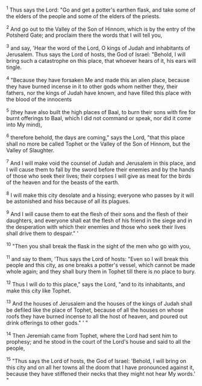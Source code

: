 <sup>1</sup> 
Thus says the Lord: "Go and get a potter's earthen flask, and take some of the elders of the people and some of the elders of the priests. 

<sup>2</sup> 
And go out to the Valley of the Son of Hinnom, which is by the entry of the Potsherd Gate; and proclaim there the words that I will tell you, 

<sup>3</sup> 
and say, 'Hear the word of the Lord, O kings of Judah and inhabitants of Jerusalem. Thus says the Lord of hosts, the God of Israel: "Behold, I will bring such a catastrophe on this place, that whoever hears of it, his ears will tingle. 

<sup>4</sup> 
"Because they have forsaken Me and made this an alien place, because they have burned incense in it to other gods whom neither they, their fathers, nor the kings of Judah have known, and have filled this place with the blood of the innocents 

<sup>5</sup> 
(they have also built the high places of Baal, to burn their sons with fire for burnt offerings to Baal, which I did not command or speak, nor did it come into My mind), 

<sup>6</sup> 
therefore behold, the days are coming," says the Lord, "that this place shall no more be called Tophet or the Valley of the Son of Hinnom, but the Valley of Slaughter. 

<sup>7</sup> 
And I will make void the counsel of Judah and Jerusalem in this place, and I will cause them to fall by the sword before their enemies and by the hands of those who seek their lives; their corpses I will give as meat for the birds of the heaven and for the beasts of the earth. 

<sup>8</sup> 
I will make this city desolate and a hissing; everyone who passes by it will be astonished and hiss because of all its plagues. 

<sup>9</sup> 
And I will cause them to eat the flesh of their sons and the flesh of their daughters, and everyone shall eat the flesh of his friend in the siege and in the desperation with which their enemies and those who seek their lives shall drive them to despair." ' 

<sup>10</sup> 
"Then you shall break the flask in the sight of the men who go with you, 

<sup>11</sup> 
and say to them, 'Thus says the Lord of hosts: "Even so I will break this people and this city, as one breaks a potter's vessel, which cannot be made whole again; and they shall bury them in Tophet till there is no place to bury. 

<sup>12</sup> 
Thus I will do to this place," says the Lord, "and to its inhabitants, and make this city like Tophet. 

<sup>13</sup> 
And the houses of Jerusalem and the houses of the kings of Judah shall be defiled like the place of Tophet, because of all the houses on whose roofs they have burned incense to all the host of heaven, and poured out drink offerings to other gods." ' " 

<sup>14</sup> 
Then Jeremiah came from Tophet, where the Lord had sent him to prophesy; and he stood in the court of the Lord's house and said to all the people, 

<sup>15</sup> 
"Thus says the Lord of hosts, the God of Israel: 'Behold, I will bring on this city and on all her towns all the doom that I have pronounced against it, because they have stiffened their necks that they might not hear My words.' "